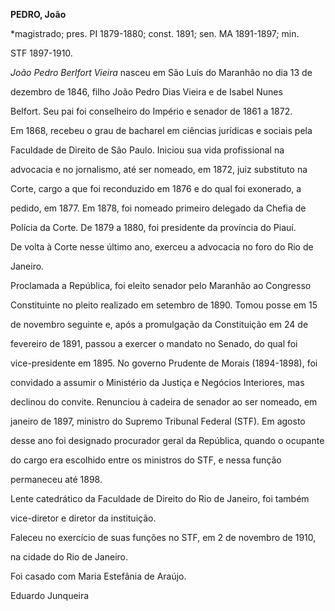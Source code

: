 **PEDRO, João**



\*magistrado; pres. PI 1879-1880; const. 1891; sen. MA 1891-1897; min.

STF 1897-1910.



*João Pedro Berlfort Vieira* nasceu em São Luís do Maranhão no dia 13 de

dezembro de 1846, filho João Pedro Dias Vieira e de Isabel Nunes

Belfort. Seu pai foi conselheiro do Império e senador de 1861 a 1872.



Em 1868, recebeu o grau de bacharel em ciências jurídicas e sociais pela

Faculdade de Direito de São Paulo. Iniciou sua vida profissional na

advocacia e no jornalismo, até ser nomeado, em 1872, juiz substituto na

Corte, cargo a que foi reconduzido em 1876 e do qual foi exonerado, a

pedido, em 1877. Em 1878, foi nomeado primeiro delegado da Chefia de

Polícia da Corte. De 1879 a 1880, foi presidente da província do Piauí.

De volta à Corte nesse último ano, exerceu a advocacia no foro do Rio de

Janeiro.



Proclamada a República, foi eleito senador pelo Maranhão ao Congresso

Constituinte no pleito realizado em setembro de 1890. Tomou posse em 15

de novembro seguinte e, após a promulgação da Constituição em 24 de

fevereiro de 1891, passou a exercer o mandato no Senado, do qual foi

vice-presidente em 1895. No governo Prudente de Morais (1894-1898), foi

convidado a assumir o Ministério da Justiça e Negócios Interiores, mas

declinou do convite. Renunciou à cadeira de senador ao ser nomeado, em

janeiro de 1897, ministro do Supremo Tribunal Federal (STF). Em agosto

desse ano foi designado procurador geral da República, quando o ocupante

do cargo era escolhido entre os ministros do STF, e nessa função

permaneceu até 1898.



Lente catedrático da Faculdade de Direito do Rio de Janeiro, foi também

vice-diretor e diretor da instituição.



Faleceu no exercício de suas funções no STF, em 2 de novembro de 1910,

na cidade do Rio de Janeiro.



Foi casado com Maria Estefânia de Araújo.



Eduardo Junqueira



